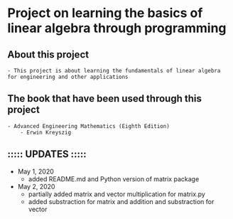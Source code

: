 # Project on learning the basics of linear algebra through programming

## About this project
	- This project is about learning the fundamentals of linear algebra for engineering and other applications

## The book that have been used through this project
	- Advanced Engineering Mathematics (Eighth Edition)
		- Erwin Kreyszig

## ::::: UPDATES :::::
- May 1, 2020
	- added README.md and Python version of matrix package
- May 2, 2020
	- partially added matrix and vector multiplication for matrix.py
	- added substraction for matrix and addition and substraction for vector
